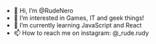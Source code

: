 - 👋 Hi, I’m @RudeNero
- 👀 I’m interested in Games, IT and geek things!
- 🌱 I’m currently learning JavaScript and React
- 📫 How to reach me on instagram: @_rude.rudy 

<!---
RudeNero/RudeNero is a ✨ special ✨ repository because its `README.md` (this file) appears on your GitHub profile.
You can click the Preview link to take a look at your changes.
--->
